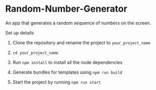 # Random-Number-Generator
An app that generates a random sequence of numbers on the screen.

Set up details
1. Clone the repository and rename the project to `your_project_name`

2. `cd your_project_name` 

3. Run `npm install` to install all the node dependencies

4. Generate bundles for templates using `npm run build` 

5. Start the project by running `npm run start`

